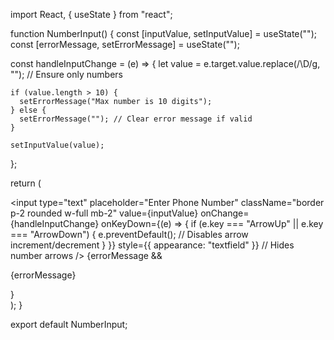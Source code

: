 import React, { useState } from "react";

function NumberInput() {
  const [inputValue, setInputValue] = useState("");
  const [errorMessage, setErrorMessage] = useState("");

  const handleInputChange = (e) => {
    let value = e.target.value.replace(/\D/g, ""); // Ensure only numbers

    if (value.length > 10) {
      setErrorMessage("Max number is 10 digits");
    } else {
      setErrorMessage(""); // Clear error message if valid
    }

    setInputValue(value);
  };

  return (
    <div className="w-full">
      <input
        type="text"
        placeholder="Enter Phone Number"
        className="border p-2 rounded w-full mb-2"
        value={inputValue}
        onChange={handleInputChange}
        onKeyDown={(e) => {
          if (e.key === "ArrowUp" || e.key === "ArrowDown") {
            e.preventDefault(); // Disables arrow increment/decrement
          }
        }}
        style={{ appearance: "textfield" }} // Hides number arrows
      />
      {errorMessage && <p className="text-red-600 text-sm">{errorMessage}</p>}
    </div>
  );
}

export default NumberInput;
